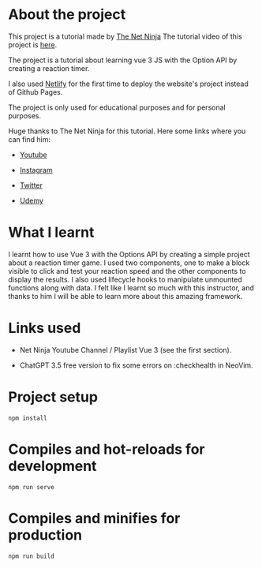 # About the project
This project is a tutorial made by [The Net Ninja](https://www.youtube.com/playlist?list=PL4cUxeGkcC9hYYGbV60Vq3IXYNfDk8At1)
The tutorial video of this project is [here](https://youtu.be/bc6czIBLKTg).

The project is a tutorial about learning vue 3 JS with the Option API by creating
a reaction timer.

I also used [Netlify](https://www.netlify.com/) for the first time to deploy
the website's project instead of Github Pages. 

The project is only used for educational purposes and for personal purposes.

Huge thanks to The Net Ninja for this tutorial. 
Here some links where you can find him:

- [Youtube](https://www.youtube.com/@NetNinja)

- [Instagram](https://www.instagram.com/thenetninja/)

- [Twitter](https://twitter.com/thenetninjauk)

- [Udemy](https://www.udemy.com/user/47fd83f6-5e4a-4e87-a0f0-519ac51f91b6/)


# What I learnt 

I learnt how to use Vue 3 with the Options API by creating a simple project
about a reaction timer game. I used two components, one to make a block visible
to click and test your reaction speed and the other components to display the 
results.
I also used lifecycle hooks to manipulate unmounted functions along with data.
I felt like I learnt so much with this instructor, and thanks to him I will be
able to learn more about this amazing framework.


# Links used 
- Net Ninja Youtube Channel / Playlist Vue 3 (see the first section).

- ChatGPT 3.5 free version to fix some errors on :checkhealth in NeoVim.


# Project setup

```npm install```

# Compiles and hot-reloads for development 

```npm run serve```

# Compiles and minifies for production 

```npm run build```


